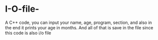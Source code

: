 # I-O-file-
A C++ code, you can input your name, age, program, section, and also in the end it prints your age in months. And all of that is save in the file since this code is also i/o file
